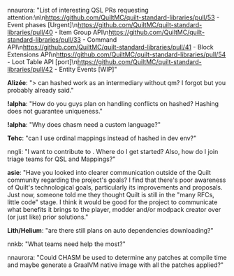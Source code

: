 nnaurora: "List of interesting QSL PRs requesting attention:\n\n<https://github.com/QuiltMC/quilt-standard-libraries/pull/53> - Event phases [Urgent]\n<https://github.com/QuiltMC/quilt-standard-libraries/pull/40> - Item Group API\n<https://github.com/QuiltMC/quilt-standard-libraries/pull/33> - Command API\n<https://github.com/QuiltMC/quilt-standard-libraries/pull/41> - Block Extensions API\n<https://github.com/QuiltMC/quilt-standard-libraries/pull/54> - Loot Table API [port]\n<https://github.com/QuiltMC/quilt-standard-libraries/pull/42> - Entity Events [WIP]"

**Alizée**: "> can hashed work as an intermediary without qm? I forgot but you probably already said."

**!alpha**: "How do you guys plan on handling conflicts on hashed? Hashing does not guarantee uniqueness."

**!alpha**: "Why does chasm need a custom language?"

**Tehc**: "can I use ordinal mappings instead of hashed in dev env?"

nngli: "I want to contribute to <PROJECT>. Where do I get started? Also, how do I join triage teams for QSL and Mappings?"

**asie**: "Have you looked into clearer communication outside of the Quilt community regarding the project's goals? I find that there's poor awareness of Quilt's technological goals, particularly its improvements and proposals. Just now, someone told me they thought Quilt is still in the \"many RFCs, little code\" stage. I think it would be good for the project to communicate what benefits it brings to the player, modder and/or modpack creator over (or just like) prior solutions."

**Lith/Helium**: "are there still plans on auto dependencies downloading?"

nnkb: "What teams need help the most?"

nnaurora: "Could CHASM be used to determine any patches at compile time and maybe generate a GraalVM native image with all the patches applied?"
